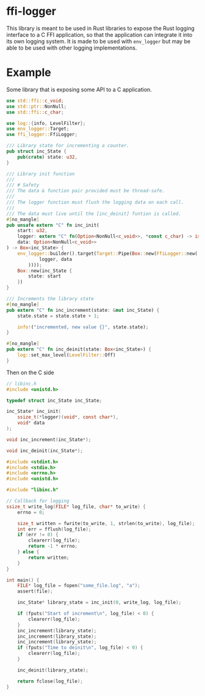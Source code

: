 # ffi-logger

This library is meant to be used in Rust libraries to expose the Rust logging interface to a C FFI application, so that the application can integrate it into its own logging system. It is made to be used with `env_logger` but may be able to be used with other logging implementations.

# Example
Some library that is exposing some API to a C application.

```rust
use std::ffi::c_void;
use std::ptr::NonNull;
use std::ffi::c_char;

use log::{info, LevelFilter};
use env_logger::Target;
use ffi_logger::FfiLogger;

/// Library state for incrementing a counter.
pub struct inc_State {
    pub(crate) state: u32,
}

/// Library init function
/// 
/// # Safety
/// The data & function pair provided must be thread-safe.
/// 
/// The logger function must flush the logging data on each call.
/// 
/// The data must live until the [inc_deinit] funtion is called.
#[no_mangle]
pub unsafe extern "C" fn inc_init(
    start: u32, 
    logger: extern "C" fn(Option<NonNull<c_void>>, *const c_char) -> isize, 
    data: Option<NonNull<c_void>>
) -> Box<inc_State> {
    env_logger::builder().target(Target::Pipe(Box::new(FfiLogger::new(
            logger, data
        ))));
    Box::new(inc_State {
        state: start
    })
}

/// Increments the library state
#[no_mangle]
pub extern "C" fn inc_increment(state: &mut inc_State) {
    state.state = state.state + 1;

    info!("incremented, new value {}", state.state);
}

#[no_mangle]
pub extern "C" fn inc_deinit(state: Box<inc_State>) {
    log::set_max_level(LevelFilter::Off)
}

```

Then on the C side

```c
// libinc.h
#include <unistd.h>

typedef struct inc_State inc_State;

inc_State* inc_init(
    ssize_t(*logger)(void*, const char*),
    void* data
);

void inc_increment(inc_State*);

void inc_deinit(inc_State*);

```

```c
#include <stdint.h>
#include <stdio.h>
#include <errno.h>
#include <unistd.h>

#include "libinc.h"

// Callback for logging
ssize_t write_log(FILE* log_file, char* to_write) {
    errno = 0;

    size_t written = fwrite(to_write, 1, strlen(to_write), log_file);
    int err = fflush(log_file);
    if (err != 0) {
        clearerr(log_file);
        return -1 * errno;
    } else {
        return written;
    }
}

int main() {
    FILE* log_file = fopen("some_file.log", "a");
    assert(file);

    inc_State* library_state = inc_init(0, write_log, log_file);

    if (fputs("Start of increment\n", log_file) < 0) {
        clearerr(log_file);
    }
    inc_increment(library_state);
    inc_increment(library_state);
    inc_increment(library_state);
    if (fputs("Time to deinit\n", log_file) < 0) {
        clearerr(log_file);
    }

    inc_deinit(library_state);

    return fclose(log_file);
}

```
